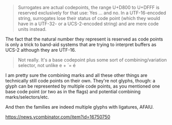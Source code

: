 > Surrogates are actual codepoints, the range U+D800 to U+DFFF is reserved exclusively for that use:
Yes ... and no. In a UTF-16-encoded string, surrogates lose their status of code point (which they would have in a UTF-32- or a UCS-2-encoded string) and are mere code units instead.

The fact that the natural number they represent is reserved as code points is only a trick to band-aid systems that are trying to interpret buffers as UCS-2 although they are UTF-16.

> Not really. It's a base codepoint plus some sort of combining/variation selector, not unlike e +‌ ‌́ = é

I am pretty sure the combining marks and all these other things are technically still code points on their own. They're not glyphs, though: a glyph can be represented by multiple code points, as you mentioned one base code point (or two as in the flags) and potential combining marks/selectors/etc.

And then the families are indeed multiple glyphs with ligatures, AFAIU.

https://news.ycombinator.com/item?id=16750750